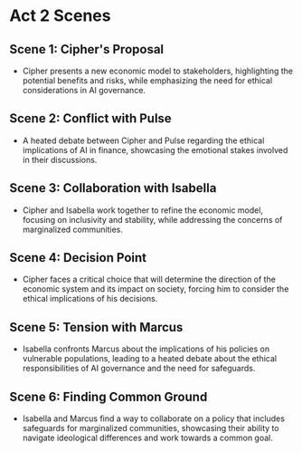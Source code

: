 # Act 2 Scenes
## Scene 1: Cipher's Proposal
- Cipher presents a new economic model to stakeholders, highlighting the potential benefits and risks, while emphasizing the need for ethical considerations in AI governance.

## Scene 2: Conflict with Pulse
- A heated debate between Cipher and Pulse regarding the ethical implications of AI in finance, showcasing the emotional stakes involved in their discussions.

## Scene 3: Collaboration with Isabella
- Cipher and Isabella work together to refine the economic model, focusing on inclusivity and stability, while addressing the concerns of marginalized communities.

## Scene 4: Decision Point
- Cipher faces a critical choice that will determine the direction of the economic system and its impact on society, forcing him to consider the ethical implications of his decisions.

## Scene 5: Tension with Marcus
- Isabella confronts Marcus about the implications of his policies on vulnerable populations, leading to a heated debate about the ethical responsibilities of AI governance and the need for safeguards.

## Scene 6: Finding Common Ground
- Isabella and Marcus find a way to collaborate on a policy that includes safeguards for marginalized communities, showcasing their ability to navigate ideological differences and work towards a common goal.

